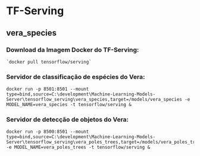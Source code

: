 # TF-Serving

## vera_species

### Download da Imagem Docker do TF-Serving:

    `docker pull tensorflow/serving`

### Servidor de classificação de espécies do Vera:

    docker run -p 8501:8501 --mount type=bind,source=C:\development\Machine-Learning-Models-Server\tensorflow_serving\vera_species,target=/models/vera_species -e MODEL_NAME=vera_species -t tensorflow/serving &

### Servidor de detecção de objetos do Vera:

    docker run -p 8500:8501 --mount type=bind,source=C:\development\Machine-Learning-Models-Server\tensorflow_serving\vera_poles_trees,target=/models/vera_poles_trees -e MODEL_NAME=vera_poles_trees -t tensorflow/serving &